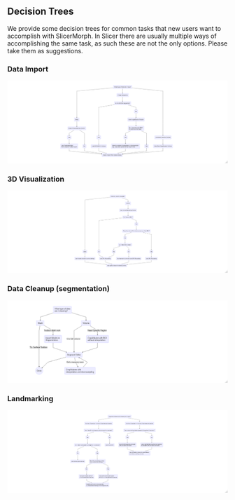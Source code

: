 ## Decision Trees
We provide some decision trees for common tasks that new users want to accomplish with SlicerMorph. In Slicer there are usually multiple ways of accomplishing the same task, as such these are not the only options. Please take them as suggestions.

### Data Import

<img src="DataImport.png">

### 3D Visualization

<img src="3DVisualization.png">

### Data Cleanup (segmentation)

<img src="DataCleanup.png">

### Landmarking

<img src="Landmarking.png">
